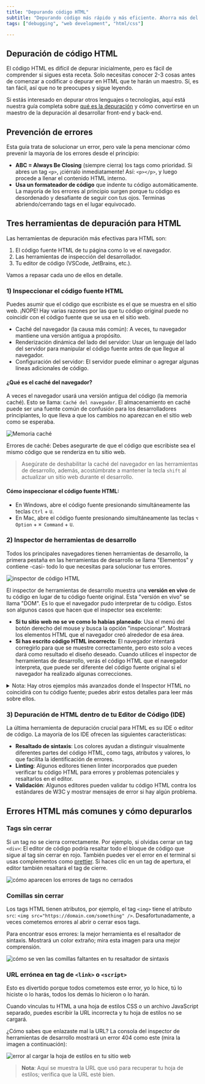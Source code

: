 ```yaml
---
title: "Depurando código HTML"
subtitle: "Depurando código más rápido y más eficiente. Ahorra más del 50% de tu tiempo de depuración al codificar HTML."
tags: ["debugging", "web development", "html/css"]

--- 
```


## Depuración de código HTML

El código HTML es difícil de depurar inicialmente, pero es fácil de comprender si sigues esta receta. Solo necesitas conocer 2-3 cosas antes de comenzar a codificar o depurar en HTML que te harán un maestro. Sí, es tan fácil, así que no te preocupes y sigue leyendo.

Si estás interesado en depurar otros lenguajes o tecnologías, aquí está nuestra guía completa sobre [qué es la depuración](https://4geeks.com/es/lesson/que-es-depurar-codigo) y cómo convertirse en un maestro de la depuración al desarrollar front-end y back-end.

## Prevención de errores

Esta guía trata de solucionar un error, pero vale la pena mencionar cómo prevenir la mayoría de los errores desde el principio:
+ **ABC = Always Be Closing** (siempre cierra) los tags como prioridad. Si abres un tag `<p>`, ¡ciérralo inmediatamente! Así: `<p></p>`, y luego procede a llenar el contenido HTML interno.
+ **Usa un formateador de código** que indente tu código automáticamente. La mayoría de los errores al principio surgen porque tu código es desordenado y desafiante de seguir con tus ojos. Terminas abriendo/cerrando tags en el lugar equivocado.

## Tres herramientas de depuración para HTML

Las herramientas de depuración más efectivas para HTML son:
1. El código fuente HTML de tu página como lo ve el navegador.
2. Las herramientas de inspección del desarrollador.
3. Tu editor de código (VSCode, JetBrains, etc.).

Vamos a repasar cada uno de ellos en detalle.

### 1) Inspeccionar el código fuente HTML

Puedes asumir que el código que escribiste es el que se muestra en el sitio web. ¡NOPE! Hay varias razones por las que tu código original puede no coincidir con el código fuente que se usa en el sitio web.

+ Caché del navegador (la causa más común): A veces, tu navegador mantiene una versión antigua a propósito.
+ Renderización dinámica del lado del servidor: Usar un lenguaje del lado del servidor para manipular el código fuente antes de que llegue al navegador.
+ Configuración del servidor: El servidor puede eliminar o agregar algunas líneas adicionales de código.

#### ¿Qué es el caché del navegador?

A veces el navegador usará una versión antigua del código (la memoria caché). Esto se llama: `Caché del navegador`. El almacenamiento en caché puede ser una fuente común de confusión para los desarrolladores principiantes, lo que lleva a que los cambios no aparezcan en el sitio web como se esperaba.

![Memoria caché](https://storage.googleapis.com/media-breathecode/c554b1b12abd3b8e7392151ceb31ed2f367e673e99f890e0a7c70ea4df7f68ad)

Errores de caché: Debes asegurarte de que el código que escribiste sea el mismo código que se renderiza en tu sitio web.

> Asegúrate de deshabilitar la caché del navegador en las herramientas de desarrollo, además, acostúmbrate a mantener la tecla `shift` al actualizar un sitio web durante el desarrollo.

#### Cómo inspeccionar el código fuente HTML:

+ En Windows, abre el código fuente presionando simultáneamente las teclas `Ctrl` + `U`.
+ En Mac, abre el código fuente presionando simultáneamente las teclas `⌥ Option` + `⌘ Command` + `U`.

### 2) Inspector de herramientas de desarrollo

Todos los principales navegadores tienen herramientas de desarrollo, la primera pestaña en las herramientas de desarrollo se llama "Elementos" y contiene -casi- todo lo que necesitas para solucionar tus errores.

![inspector de código HTML](https://i.imgur.com/Fca0Hkm.gif?raw=true)

El inspector de herramientas de desarrollo muestra una **versión en vivo** de tu código en lugar de tu código fuente original. Esta "versión en vivo" se llama "DOM". Es lo que el navegador pudo interpretar de tu código. Estos son algunos casos que hacen que el inspector sea excelente:

+ **Si tu sitio web no se ve como lo habías planeado**: Usa el menú del botón derecho del mouse y busca la opción "inspeccionar". Mostrará los elementos HTML que el navegador creó alrededor de esa área.
+ **Si has escrito código HTML incorrecto**: El navegador intentará corregirlo para que se muestre correctamente, pero esto solo a veces dará como resultado el diseño deseado. Cuando utilices el inspector de herramientas de desarrollo, verás el código HTML que el navegador interpreta, que puede ser diferente del código fuente original si el navegador ha realizado algunas correcciones.

<details>
 <summary>Nota: Hay otros ejemplos más avanzados donde el Inspector HTML no coincidirá con tu código fuente; puedes abrir estos detalles para leer más sobre ellos.</summary>

+ Minificación: A veces, los sitios web comprimen y optimizan el código para tiempos de carga más rápidos. El inspector HTML mostrará el código minificado, que puede ser difícil de leer.

+ Extensiones del navegador: Los bloqueadores de anuncios o bloqueadores de scripts modifican el código mostrado en el inspector HTML. 

+ Renderizado del lado del servidor: el inspector HTML mostrará el código renderizado en el servidor en lugar del código fuente.
</details>

### 3) Depuración de HTML dentro de tu Editor de Código (IDE)

La última herramienta de depuración crucial para HTML es su IDE o editor de código. La mayoría de los IDE ofrecen las siguientes características:
+ **Resaltado de sintaxis**: Los colores ayudan a distinguir visualmente diferentes partes del código HTML, como tags, atributos y valores, lo que facilita la identificación de errores.
+ **Linting**: Algunos editores tienen linter incorporados que pueden verificar tu código HTML para errores y problemas potenciales y resaltarlos en el editor.
+ **Validación**: Algunos editores pueden validar tu código HTML contra los estándares de W3C y mostrar mensajes de error si hay algún problema.

## Errores HTML más comunes y cómo depurarlos

### Tags sin cerrar

Si un tag no se cierra correctamente. Por ejemplo, si olvidas cerrar un tag `<div>`: El editor de código podría resaltar todo el bloque de código que sigue al tag sin cerrar en rojo. También puedes ver el error en el terminal si usas complementos como [prettier](https://prettier.io/). Si haces clic en un tag de apertura, el editor también resaltará el tag de cierre.

![cómo aparecen los errores de tags no cerrados](https://i.imgur.com/oJEe61z.png?raw=true)

### Comillas sin cerrar

Los tags HTML tienen atributos, por ejemplo, el tag `<img>` tiene el atributo `src`: `<img src="https://domain.com/something" />`. Desafortunadamente, a veces cometemos errores al abrir o cerrar esos tags.

Para encontrar esos errores: la mejor herramienta es el resaltador de sintaxis. Mostrará un color extraño; mira esta imagen para una mejor comprensión.

![cómo se ven las comillas faltantes en tu resaltador de sintaxis](https://i.imgur.com/JzNqq1W.png?raw=true)

### URL errónea en tag de `<link>` o `<script>`

Esto es divertido porque todos cometemos este error, yo lo hice, tú lo hiciste o lo harás, todos los demás lo hicieron o lo harán.

Cuando vinculas tu HTML a una hoja de estilos CSS o un archivo JavaScript separado, puedes escribir la URL incorrecta y tu hoja de estilos no se cargará.

¿Cómo sabes que enlazaste mal la URL? La consola del inspector de herramientas de desarrollo mostrará un error 404 como este (mira la imagen a continuación):

![error al cargar la hoja de estilos en tu sitio web](https://github.com/breatheco-de/content/blob/master/src/assets/images/wrong-stylesheet-404.png?raw=true)

> **Nota**: Aquí se muestra la URL que usó para recuperar tu hoja de estilos; verifica que la URL esté bien.
